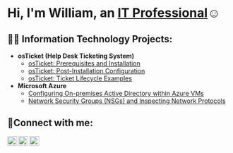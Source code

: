 <h1>Hi, I'm William, an <a href="https://linkedin.com/in/Josh">IT Professional</a>☺</h1>

<h2>👨‍💻 Information Technology Projects:</h2>

- <b>osTicket (Help Desk Ticketing System)</b>
  - [osTicket: Prerequisites and Installation](https://github.com/williamog1/osticket-prereqs)
  - [osTicket: Post-Installation Configuration](https://github.com/williamog1/post-install-config)
  - [osTicket: Ticket Lifecycle Examples](https://github.com/williamog1/ticket-lifecycle)
- <b>Microsoft Azure</b>
  - [Configuring On-premises Active Directory within Azure VMs](https://github.com/williamog1/configure-ad)
  - [Network Security Groups (NSGs) and Inspecting Network Protocols](https://github.com/williamog1/azure-network-protocols)

<h2>🤳Connect with me:</h2>

[<img align="left" alt="Josh | Twitter" width="22px" src="https://cdn.jsdelivr.net/npm/simple-icons@v3/icons/twitter.svg" />][twitter]
[<img align="left" alt="Josh | LinkedIn" width="22px" src="https://cdn.jsdelivr.net/npm/simple-icons@v3/icons/linkedin.svg" />][linkedin]
[<img align="left" alt="Josh | Instagram" width="22px" src="https://cdn.jsdelivr.net/npm/simple-icons@v3/icons/instagram.svg" />][instagram]

[twitter]: https://twitter.com/Josh
[instagram]: https://www.instagram.com/Josh
[linkedin]: https://www.linkedin.com/in/william-ogunbuyide-37715216a/
